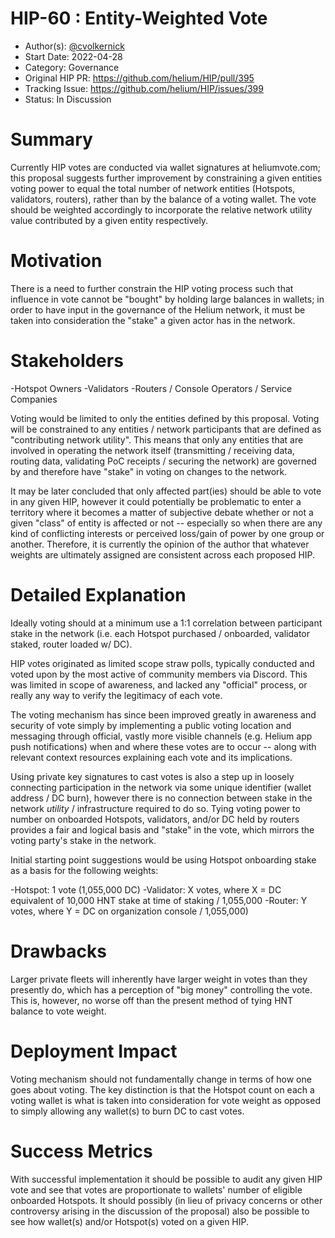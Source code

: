 # HIP-60 : Entity-Weighted Vote

- Author(s): [@cvolkernick](https://github.com/cvolkernick)
- Start Date: 2022-04-28
- Category: Governance
- Original HIP PR: <https://github.com/helium/HIP/pull/395>
- Tracking Issue: <https://github.com/helium/HIP/issues/399>
- Status: In Discussion

# Summary

Currently HIP votes are conducted via wallet signatures at heliumvote.com; this proposal suggests
further improvement by constraining a given entities voting power to equal the total number of
network entities (Hotspots, validators, routers), rather than by the balance of a voting wallet. The
vote should be weighted accordingly to incorporate the relative network utility value contributed by
a given entity respectively.

# Motivation

There is a need to further constrain the HIP voting process such that influence in vote cannot be
"bought" by holding large balances in wallets; in order to have input in the governance of the
Helium network, it must be taken into consideration the "stake" a given actor has in the network.

# Stakeholders

-Hotspot Owners -Validators -Routers / Console Operators / Service Companies

Voting would be limited to only the entities defined by this proposal. Voting will be constrained to
any entities / network participants that are defined as "contributing network utility". This means
that only any entities that are involved in operating the network itself (transmitting / receiving
data, routing data, validating PoC receipts / securing the network) are governed by and therefore
have "stake" in voting on changes to the network.

It may be later concluded that only affected part(ies) should be able to vote in any given HIP,
however it could potentially be problematic to enter a territory where it becomes a matter of
subjective debate whether or not a given "class" of entity is affected or not -- especially so when
there are any kind of conflicting interests or perceived loss/gain of power by one group or another.
Therefore, it is currently the opinion of the author that whatever weights are ultimately assigned
are consistent across each proposed HIP.

# Detailed Explanation

Ideally voting should at a minimum use a 1:1 correlation between participant stake in the network
(i.e. each Hotspot purchased / onboarded, validator staked, router loaded w/ DC).

HIP votes originated as limited scope straw polls, typically conducted and voted upon by the most
active of community members via Discord. This was limited in scope of awareness, and lacked any
"official" process, or really any way to verify the legitimacy of each vote.

The voting mechanism has since been improved greatly in awareness and security of vote simply by
implementing a public voting location and messaging through official, vastly more visible channels
(e.g. Helium app push notifications) when and where these votes are to occur -- along with relevant
context resources explaining each vote and its implications.

Using private key signatures to cast votes is also a step up in loosely connecting participation in
the network via some unique identifier (wallet address / DC burn), however there is no connection
between stake in the network _utility_ / infrastructure required to do so. Tying voting power to
number on onboarded Hotspots, validators, and/or DC held by routers provides a fair and logical
basis and "stake" in the vote, which mirrors the voting party's stake in the network.

Initial starting point suggestions would be using Hotspot onboarding stake as a basis for the
following weights:

-Hotspot: 1 vote (1,055,000 DC) -Validator: X votes, where X = DC equivalent of 10,000 HNT stake at
time of staking / 1,055,000 -Router: Y votes, where Y = DC on organization console / 1,055,000)

# Drawbacks

Larger private fleets will inherently have larger weight in votes than they presently do, which has
a perception of "big money" controlling the vote. This is, however, no worse off than the present
method of tying HNT balance to vote weight.

# Deployment Impact

Voting mechanism should not fundamentally change in terms of how one goes about voting. The key
distinction is that the Hotspot count on each a voting wallet is what is taken into consideration
for vote weight as opposed to simply allowing any wallet(s) to burn DC to cast votes.

# Success Metrics

With successful implementation it should be possible to audit any given HIP vote and see that votes
are proportionate to wallets' number of eligible onboarded Hotspots. It should possibly (in lieu of
privacy concerns or other controversy arising in the discussion of the proposal) also be possible to
see how wallet(s) and/or Hotspot(s) voted on a given HIP.
